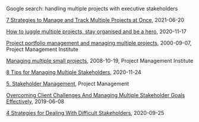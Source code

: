 

Google search: handling multiple projects with executive stakeholders



[7 Strategies to Manage and Track Multiple Projects at Once](https://kissflow.com/project/how-to-manage-multiple-projects/), 2021-06-20

[How to juggle multiple projects, stay organised and be a hero](https://medium.com/agileinsider/how-to-juggle-multiple-projects-stay-organised-and-be-a-hero-7bc967096809), 2020-11-17

[Project portfolio management and managing multiple projects](https://www.pmi.org/learning/library/portfolio-management-multiple-projects-497), 2000-09-07, Project Management Institute

[Managing multiple small projects](https://www.pmi.org/learning/library/managing-multiple-small-projects-three-steps-6966), 2008-10-19, Project Management Institute



[8 Tips for Managing Multiple Stakeholders](https://fiscalnote.com/blog/8-tips-for-managing-multiple-stakeholders), 2020-11-24

[5. Stakeholder Management](https://opentextbc.ca/projectmanagement/chapter/chapter-5-project-stakeholders-project-management/), Project Management

[Overcoming Client Challenges And Managing Multiple Stakeholder Goals Effectively](https://www.entrepreneur.com/article/334996), 2019-06-08

[4 Strategies for Dealing With Difficult Stakeholders](https://www.wrike.com/blog/4-strategies-dealing-difficult-stakeholders/#Whose-role-is-it-to-manage-stakeholders-on-a-project), 2020-09-25

